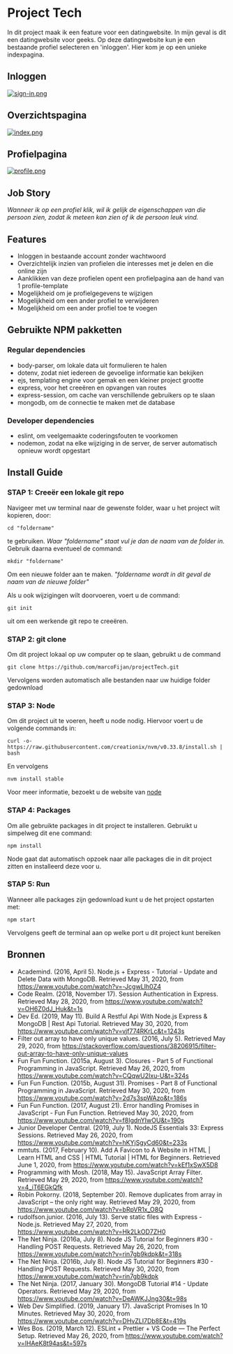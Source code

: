 # Project Tech
In dit project maak ik een feature voor een datingwebsite. In mijn geval is dit een datingwebsite voor geeks. Op deze datingwebsite kun je een bestaande profiel selecteren en 'inloggen'. Hier kom je op een unieke indexpagina. 

## Inloggen
[![sign-in.png](https://i.postimg.cc/8zCG1mMp/sign-in.png)](https://postimg.cc/3dzV1ptV)

## Overzichtspagina
[![index.png](https://i.postimg.cc/ZRNZGY36/index.png)](https://postimg.cc/R6vjfBg0)

## Profielpagina
[![profile.png](https://i.postimg.cc/gjqp0MgJ/profile.png)](https://postimg.cc/2L6McxRR)

## Job Story
_Wanneer ik op een profiel klik, wil ik gelijk de eigenschappen van die persoon zien, zodat ik meteen kan zien of ik de persoon leuk vind._

## Features
* Inloggen in bestaande account zonder wachtwoord
* Overzichtelijk inzien van profielen die interesses met je delen en die online zijn
* Aanklikken van deze profielen opent een profielpagina aan de hand van 1 profile-template
* Mogelijkheid om je profielgegevens te wijzigen 
* Mogelijkheid om een ander profiel te verwijderen
* Mogelijkheid om een ander profiel toe te voegen

## Gebruikte NPM pakketten
### Regular dependencies
- body-parser, om lokale data uit formulieren te halen
- dotenv, zodat niet iedereen de gevoelige informatie kan bekijken
- ejs, templating engine voor gemak en een kleiner project grootte
- express, voor het creeëren en opvangen van routes
- express-session, om cache van verschillende gebruikers op te slaan
- mongodb, om de connectie te maken met de database

### Developer dependencies
- eslint, om veelgemaakte coderingsfouten te voorkomen
- nodemon, zodat na elke wijziging in de server, de server automatisch opnieuw wordt opgestart

## Install Guide
### STAP 1: Creeër een lokale git repo
Navigeer met uw terminal naar de gewenste folder, waar u het project wilt kopieren, door: 
```
cd "foldername"
```
te gebruiken. _Waar "foldername" staat vul je dan de naam van de folder in._ 
Gebruik daarna eventueel de command: 
```
mkdir "foldername"
```
Om een nieuwe folder aan te maken. _"foldername wordt in dit geval de naam van de nieuwe folder"_

Als u ook wijzigingen wilt doorvoeren, voert u de command: 
```
git init
```
uit om een werkende git repo te creeëren. 

### STAP 2: git clone
Om dit project lokaal op uw computer op te slaan, gebruikt u de command
```
git clone https://github.com/marcoFijan/projectTech.git
```
Vervolgens worden automatisch alle bestanden naar uw huidige folder gedownload

### STAP 3: Node
Om dit project uit te voeren, heeft u node nodig. Hiervoor voert u de volgende commands in:
```
curl -o- https://raw.githubusercontent.com/creationix/nvm/v0.33.8/install.sh | bash
```
En vervolgens
```
nvm install stable
```
Voor meer informatie, bezoekt u de website van [node](https://www.npmjs.com/get-npm)

### STAP 4: Packages
Om alle gebruikte packages in dit project te installeren. Gebruikt u simpelweg dit ene command:
```
npm install
```
Node gaat dat automatisch opzoek naar alle packages die in dit project zitten en installeerd deze voor u. 

### STAP 5: Run
Wanneer alle packages zijn gedownload kunt u de het project opstarten met:
```
npm start
```
Vervolgens geeft de terminal aan op welke port u dit project kunt bereiken

## Bronnen
- Academind. (2016, April 5). Node.js + Express - Tutorial - Update and Delete Data with MongoDB. Retrieved May 31, 2020, from https://www.youtube.com/watch?v=-JcgwLIh0Z4
- Code Realm. (2018, November 17). Session Authentication in Express. Retrieved May 28, 2020, from https://www.youtube.com/watch?v=OH6Z0dJ_Huk&t=1s
- Dev Ed. (2019, May 11). Build A Restful Api With Node.js Express & MongoDB | Rest Api Tutorial. Retrieved May 30, 2020, from https://www.youtube.com/watch?v=vjf774RKrLc&t=1243s
- Filter out array to have only unique values. (2016, July 5). Retrieved May 29, 2020, from https://stackoverflow.com/questions/38206915/filter-out-array-to-have-only-unique-values
- Fun Fun Function. (2015a, August 3). Closures - Part 5 of Functional Programming in JavaScript. Retrieved May 26, 2020, from https://www.youtube.com/watch?v=CQqwU2Ixu-U&t=324s
- Fun Fun Function. (2015b, August 31). Promises - Part 8 of Functional Programming in JavaScript. Retrieved May 30, 2020, from https://www.youtube.com/watch?v=2d7s3spWAzo&t=186s
- Fun Fun Function. (2017, August 21). Error handling Promises in JavaScript - Fun Fun Function. Retrieved May 30, 2020, from https://www.youtube.com/watch?v=f8IgdnYIwOU&t=190s
- Junior Developer Central. (2019, July 1). NodeJS Essentials 33: Express Sessions. Retrieved May 26, 2020, from https://www.youtube.com/watch?v=hKYjSgyCd60&t=233s
- mmtuts. (2017, February 10). Add A Favicon to A Website in HTML | Learn HTML and CSS | HTML Tutorial | HTML for Beginners. Retrieved June 1, 2020, from https://www.youtube.com/watch?v=kEf1xSwX5D8
- Programming with Mosh. (2018, May 15). JavaScript Array Filter. Retrieved May 29, 2020, from https://www.youtube.com/watch?v=4_iT6EGkQfk
- Robin Pokorny. (2018, September 20). Remove duplicates from array in JavaScript – the only right way. Retrieved May 29, 2020, from https://www.youtube.com/watch?v=bRpVR1x_O8Q
- rudolfson.junior. (2016, July 13). Serve static files with Express - Node.js. Retrieved May 27, 2020, from https://www.youtube.com/watch?v=Hk2LkOD7ZH0
- The Net Ninja. (2016a, July 8). Node JS Tutorial for Beginners #30 - Handling POST Requests. Retrieved May 26, 2020, from https://www.youtube.com/watch?v=rin7gb9kdpk&t=318s
- The Net Ninja. (2016b, July 8). Node JS Tutorial for Beginners #30 - Handling POST Requests. Retrieved May 30, 2020, from https://www.youtube.com/watch?v=rin7gb9kdpk
- The Net Ninja. (2017, January 30). MongoDB Tutorial #14 - Update Operators. Retrieved May 29, 2020, from https://www.youtube.com/watch?v=DeAWKJJng30&t=98s
- Web Dev Simplified. (2019, January 17). JavaScript Promises In 10 Minutes. Retrieved May 30, 2020, from https://www.youtube.com/watch?v=DHvZLI7Db8E&t=419s
- Wes Bos. (2019, March 12). ESLint + Prettier + VS Code — The Perfect Setup. Retrieved May 26, 2020, from https://www.youtube.com/watch?v=lHAeK8t94as&t=597s
